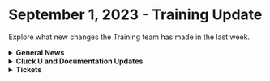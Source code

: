 # September 1, 2023 - Training Update

Explore what new changes the Training team has made in the last week.

<details>

<summary><strong>General News</strong></summary>

* [The AMA has been moved up an hour to accommodate our friends in the UK](https://calendly.com/cluck-u):thumbsup:
  * Mondays: Rewst 101 @ 12pm EST + Rewst 104 @ 1:15pm EST
  * Tuesdays: Rewst 102 @ 12pm EST + Rewst 105 @ 1:15pm EST
  * Wednesdays: Rewst 103 @ 12pm EST + Rewst 106 @ 1:15pm EST
  * Thursdays: ROC AMA @ 11am EST
* Join us in our new [Cluck-U Discord channel](https://discord.com/channels/936789089703845988/1121465945295167588) if you have any questions, comments, or concerns!

</details>

<details>

<summary><strong>Cluck U and Documentation Updates</strong></summary>

**Cluck University**

* Added a [feedback and credit form](broken-reference) to the Rewst Foundation Pages
* Added text summaries for all the [Getting Started pages](../../../support-and-community/getting-started.md) for our partners who prefer reading over video
* Chow Time: Added Updated [Rewst 102](broken-reference) and [Rewst 103](broken-reference) videos made by our very own Legend - Eddie Chow
* Added [How to Scope an Automation](broken-reference) video in the Getting Started Section
* Added a Workflow [Tips & Tricks video to Getting Started](broken-reference), focusing on documenting your workflows, using multi-select, and favoriting actions
* Added [page to highlight Resources](broken-reference) to Getting Started
* Updates and Fixes
  * Updated wording and formatting on the [Rewst Terminology page](broken-reference) in Getting Started

**Documentation**

* [Open Mic - August 25th Video and Page Added](../../roc-open-mics/roc-open-mics-north-america/2023-roc-open-mics/august-25th-2023-looks-like-brandwichs-back-on-the-menu.md)
* Added a [CSP/CPV Permission Checker Page](../../../documentation/crates/existing-crate-documentation/m365-csp-gdap-permission-checker-crate.md)
* Added a [DattoRMM Bring Your Own Database Page](../../../documentation/configuration/integrations/integration-guides/database/byod-for-dattormm.md)
* Added a [Integrating with Two CSPs Page](../../../documentation/configuration/integrations/multi-instance-integration/integrate-multiple-instances-of-the-same-integration.md)
* Updates and Fixes
  * Updated [Intro to Triggers page](../../../documentation/automations/intro-to-triggers/)
  * Add instructions for unpacking a Crate on the [What is a Crate page](../../../documentation/crates/)
  * Added IT Glue Access Information on the[ IT Glue Integration Setup Page](../../../documentation/configuration/integrations/integration-guides/documentation/it-glue-integration-setup.md)
  * Updated the wording on the [Database Setup Page](../../../documentation/configuration/integrations/integration-guides/database/database-integration-setup.md)
  * Updated Support note in [Custom Integrations Page](../../../documentation/configuration/integrations/custom-integrations/)
  * Fixed incorrect information on [Least Privilege Access Requirements for the ConnectWise Manage Integration Page](broken-reference)
  * Added missing images to [Form Best Practices](../../../documentation/automations/forms/form-best-practices.md) Page
  * Fixed Rewst Script Run Powershell file name for download on [Datto RMM Integration Setup Page](../../../documentation/configuration/integrations/integration-guides/rmm/datto-rmm-integration-setup.md)

</details>

<details>

<summary><strong>Tickets</strong></summary>

With the ROC now using Halo for their ticketing system, this is when you should find a ticket created for you!

* [ ] A discussion with a ROC engineer that doesn't result in a fix on first discussion
* [ ] If you have a call to troubleshoot, create workflows or other ROC work
* [ ] For all onboarding or expansion work
* [ ] If a call results in a new workflow idea or request

If you'd like to manually create a ticket yourself, review the "Rewst Support" section at the bottom of this page.

</details>
